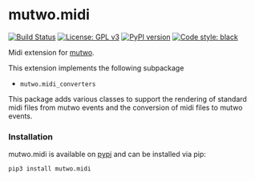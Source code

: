 # mutwo.midi

[![Build Status](https://circleci.com/gh/mutwo-org/mutwo.midi.svg?style=shield)](https://circleci.com/gh/mutwo-org/mutwo.midi)
[![License: GPL v3](https://img.shields.io/badge/License-GPLv3-blue.svg)](https://www.gnu.org/licenses/gpl-3.0)
[![PyPI version](https://badge.fury.io/py/mutwo.midi.svg)](https://badge.fury.io/py/mutwo.midi)
[![Code style: black](https://img.shields.io/badge/code%20style-black-000000.svg)](https://github.com/psf/black)

Midi extension for [mutwo](https://github.com/mutwo-org/mutwo).

This extension implements the following subpackage

- `mutwo.midi_converters`

This package adds various classes to support the rendering of standard midi files from mutwo events and the conversion of midi files to mutwo events.

### Installation

mutwo.midi is available on [pypi](https://pypi.org/project/mutwo.midi/) and can be installed via pip:

```sh
pip3 install mutwo.midi
```
